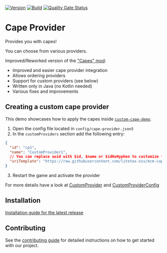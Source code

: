 <!-- modrinth_exclude.start -->

[![Version](https://img.shields.io/modrinth/v/cape-provider)](https://modrinth.com/mod/cape-provider)
[![Build](https://img.shields.io/github/actions/workflow/status/litetex-oss/mcm-cape-provider/check-build.yml?branch=dev)](https://github.com/litetex-oss/mcm-cape-provider/actions/workflows/check-build.yml?query=branch%3Adev)
[![Quality Gate Status](https://sonarcloud.io/api/project_badges/measure?project=litetex-oss_mcm-cape-provider&metric=alert_status)](https://sonarcloud.io/dashboard?id=litetex-oss_mcm-cape-provider)

# Cape Provider

<!-- modrinth_exclude.end -->

Provides you with capes!

You can choose from various providers.

Improved/Reworked version of the ["Capes" mod](https://github.com/CaelTheColher/Capes):
* Improved and easier cape provider integration
* Allows ordering providers
* Support for custom providers (see below)
* Written only in Java (no Kotlin needed)
* Various fixes and improvements

<!-- modrinth_exclude.start -->

## Creating a custom cape provider

This demo showcases how to apply the capes inside [``custom-cape-demo``](./custom-cape-demo/).

1. Open the config file located in ``config/cape-provider.json5``
2. In the ``customProviders`` section add the following entry:
```json
{
  "id": "cp1",
  "name": "CustomProvider1",
  // You can replace uuid with $id, $name or $idNoHyphen to customize the cape per Player
  "uriTemplate": "https://raw.githubusercontent.com/litetex-oss/mcm-cape-provider/refs/heads/dev/custom-cape-demo/uuid.png"
}
```
3. Restart the game and activate the provider

For more details have a look at [CustomProvider](./src/main/java/net/litetex/capes/provider/CustomProvider.java) and [CustomProviderConfig](./src/main/java/net/litetex/capes/config/CustomProviderConfig.java)

## Installation
[Installation guide for the latest release](https://github.com/litetex-oss/mcm-cape-provider/releases/latest#Installation)

## Contributing
See the [contributing guide](./CONTRIBUTING.md) for detailed instructions on how to get started with our project.

<!-- modrinth_exclude.end -->
